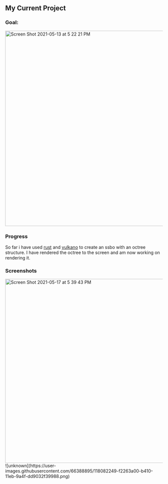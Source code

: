 ## My Current Project

### Goal:

<img width="625" alt="Screen Shot 2021-05-13 at 5 22 21 PM" src="https://user-images.githubusercontent.com/66388895/118081663-eab26100-b40f-11eb-876c-8335a8cec65a.png">

### Progress

So far i have used [rust](https://github.com/rust-lang/rust) and [vulkano](https://github.com/vulkano-rs/vulkano) to create an ssbo with an octree structure. I have rendered the octree to the screen and am now working on rendering it.

### Screenshots

<img width="589" alt="Screen Shot 2021-05-17 at 5 39 43 PM" src="https://user-images.githubusercontent.com/66388895/118437540-e8fddb80-b736-11eb-9a6f-16d2b137b1d2.png">
![unknown](https://user-images.githubusercontent.com/66388895/118082249-f2263a00-b410-11eb-9a4f-dd9032f39988.png)
